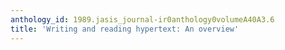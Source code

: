 ```yaml
---
anthology_id: 1989.jasis_journal-ir0anthology0volumeA40A3.6
title: 'Writing and reading hypertext: An overview'
---
```

